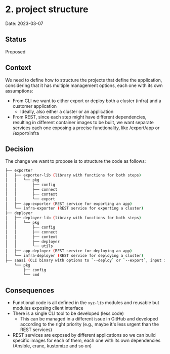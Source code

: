 # 2. project structure

Date: 2023-03-07

## Status

Proposed

## Context

We need to define how to structure the projects that define the application, considering that it has multiple
management options, each one with its own assumptions:
* From CLI we want to either export or deploy both a cluster (infra) and a customer application
  * Ideally, also either a cluster or an application
* From REST, since each step might have different dependencies, resulting in different container images to be built,
we want separate services each one exposing a precise functionality, like /export/app or /export/infra

## Decision

The change we want to propose is to structure the code as follows:
```bash
├── exporter
│   ├── exporter-lib (library with functions for both steps)
│   │   └── pkg
│   │       ├── config
│   │       ├── connect
│   │       ├── context
│   │       └── export
│   ├── app-exporter (REST service for exporting an app)
│   └── infra-exporter (REST service for exporting a cluster)
├── deployer
│   ├── deployer-lib (library with functions for both steps)
│   │   └── pkg
│   │       ├── config
│   │       ├── connect
│   │       ├── context
│   │       ├── deployer
│   │       └── utils
│   ├── app-deployer (REST service for deploying an app)
│   └── infra-deployer (REST service for deploying a cluster)
├── saasi (CLI binary with options to `--deploy` or `--export`, input is given in `--file config.yaml`)
    └── pkg
        ├── config
        └── cmd
```

## Consequences

* Functional code is all defined in the `xyz-lib` modules and reusable but modules exposing client interface
* There is a single CLI tool to be developed (less code)
  * This can be managed in a different issue in GitHub and developed according to the right priority (e.g., maybe
  it's less urgent than the REST services)
* REST services are exposed by different applications so we can build specific images for each of them, each one with
its own dependencies (Ansible, crane, kustomize and so on)